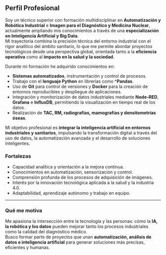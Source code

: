 ## Perfil Profesional

Soy un técnico superior con formación multidisciplinar en **Automatización y Robótica Industrial** e **Imagen para el Diagnóstico y Medicina Nuclear**, actualmente ampliando mis conocimientos a través de una **especialización en Inteligencia Artificial y Big Data**.  
Mi trayectoria combina la precisión técnica del entorno industrial con el rigor analítico del ámbito sanitario, lo que me permite abordar proyectos tecnológicos desde una perspectiva global, orientada tanto a la **eficiencia operativa** como al **impacto en la salud y la sociedad**.

Durante mi formación he adquirido conocimientos en:
- **Sistemas automatizados**, instrumentación y control de procesos.
- Trabajo con el **lenguaje Python** en librerías como **^Pandas**.
- Uso de **Git** para control de versiones y **Docker** para la creación de entornos reproducibles y despliegue de aplicaciones.
- Integración y monitorización de datos industriales mediante **Node-RED**, **Grafana** e **InfluxDB**, permitiendo la visualización en tiempo real de los datos.
- Realización de **TAC, RM, radiografías, mamografías y densitometrías óseas**.

Mi objetivo profesional es **integrar la inteligencia artificial en entornos industriales y sanitarios**, impulsando la transformación digital a través del uso de datos, la automatización avanzada y el desarrollo de soluciones inteligentes.

### Fortalezas
- Capacidad analítica y orientación a la mejora continua.  
- Conocimientos en automatización, sensorización y control.  
- Comprensión profunda de los procesos de adquisición de imágenes.  
- Interés por la innovación tecnológica aplicada a la salud y la industria 4.0.  
- Adaptabilidad, aprendizaje autónomo y trabajo en equipo.

---

### Qué me motiva
Me apasiona la intersección entre la tecnología y las personas: cómo la **IA, la robótica y los datos** pueden mejorar tanto los procesos industriales como la calidad del diagnóstico médico.  
Busco formar parte de proyectos que unan **automatización, análisis de datos e inteligencia artificial** para generar soluciones más precisas, eficientes y humanas.


